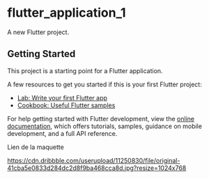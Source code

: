 # flutter_application_1

A new Flutter project.

## Getting Started

This project is a starting point for a Flutter application.

A few resources to get you started if this is your first Flutter project:

- [Lab: Write your first Flutter app](https://docs.flutter.dev/get-started/codelab)
- [Cookbook: Useful Flutter samples](https://docs.flutter.dev/cookbook)

For help getting started with Flutter development, view the
[online documentation](https://docs.flutter.dev/), which offers tutorials,
samples, guidance on mobile development, and a full API reference.

Lien de la maquette

https://cdn.dribbble.com/userupload/11250830/file/original-41cba5e0833d284dc2d8f9ba468cca8d.jpg?resize=1024x768